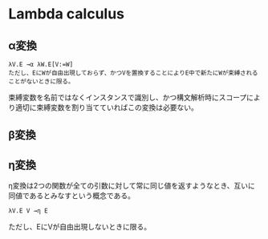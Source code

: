 # Lambda calculus

## α変換

```
λV.E →α λW.E[V:=W]
ただし、EにWが自由出現しておらず、かつVを置換することによりE中で新たにWが束縛されることがないときに限る。
```

束縛変数を名前ではなくインスタンスで識別し、かつ構文解析時にスコープにより適切に束縛変数を割り当てていればこの変換は必要ない。


## β変換

## η変換

η変換は2つの関数が全ての引数に対して常に同じ値を返すようなとき、互いに同値であるとみなすという概念である。

```
λV.E V →η E
```

ただし、EにVが自由出現しないときに限る。